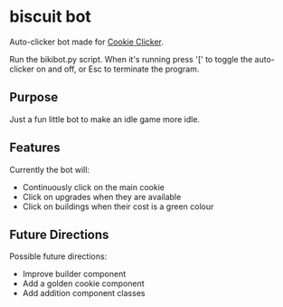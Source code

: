 # biscuit bot
Auto-clicker bot made for [Cookie Clicker](https://orteil.dashnet.org/cookieclicker/).

Run the bikibot.py script. When it's running press '\[' to toggle the auto-clicker on and off, or Esc to terminate the program.

## Purpose
Just a fun little bot to make an idle game more idle.

## Features
Currently the bot will:
- Continuously click on the main cookie
- Click on upgrades when they are available
- Click on buildings when their cost is a green colour

## Future Directions
Possible future directions:
- Improve builder component
- Add a golden cookie component
- Add addition component classes